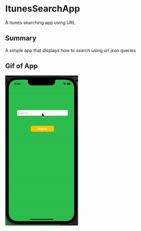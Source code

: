 # ItunesSearchApp
A itunes searching app using URL

## Summary
A simple app that displays how to search using url json queries

## Gif of App
![Gif](./ItunesSearchApp/Assets.xcassets/gif.dataset/gif.gif)
